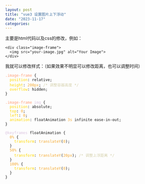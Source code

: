 ```yaml
---
layout: post
title: "vue3 设置图片上下浮动"
date: "2023-11-17"
categories: 
---
```

<p>主要是html代码以及css的修改，例如：</p>

<pre>
<code>&lt;div class=&quot;image-frame&quot;&gt;
  &lt;img src=&quot;your-image.jpg&quot; alt=&quot;Your Image&quot;&gt;
&lt;/div&gt;</code></pre>

<p>我就可以修改样式：（如果效果不明显可以修改距离，也可以调整时间）</p>

<pre>
<code><span style="color:#ffa07a">.image-frame</span> {
  <span style="color:#ffd700">position</span>: relative;
  <span style="color:#ffd700">height</span>: <span style="color:#f5ab35">200px</span>; <span style="color:#d4d0ab">/* 调整容器高度 */</span>
  <span style="color:#ffd700">overflow</span>: hidden;
}

<span style="color:#ffa07a">.image-frame</span> <span style="color:#dcc6e0">img</span> {
  <span style="color:#ffd700">position</span>: absolute;
  <span style="color:#ffd700">top</span>: <span style="color:#f5ab35">0</span>;
  <span style="color:#ffd700">left</span>: <span style="color:#f5ab35">0</span>;
  <span style="color:#ffd700">animation</span>: floatAnimation <span style="color:#f5ab35">3s</span> infinite ease-in-out;
}

<span style="color:#dcc6e0">@keyframes</span> floatAnimation {
  <span style="color:#f5ab35">0%</span> {
    <span style="color:#ffd700">transform</span>: <span style="color:#f5ab35">translateY</span>(<span style="color:#f5ab35">0</span>);
  }
  <span style="color:#f5ab35">50%</span> {
    <span style="color:#ffd700">transform</span>: <span style="color:#f5ab35">translateY</span>(<span style="color:#f5ab35">20px</span>); <span style="color:#d4d0ab">/* 调整上浮距离 */</span>
  }
  <span style="color:#f5ab35">100%</span> {
    <span style="color:#ffd700">transform</span>: <span style="color:#f5ab35">translateY</span>(<span style="color:#f5ab35">0</span>);
  }
}</code></pre>

